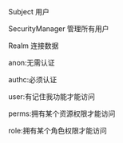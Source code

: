 Subject 用户

SecurityManager 管理所有用户

Realm 连接数据



anon:无需认证

authc:必须认证

user:有记住我功能才能访问

perms:拥有某个资源权限才能访问

role:拥有某个角色权限才能访问